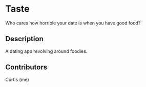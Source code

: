 # Taste

Who cares how horrible your date is when you have good food?

## Description

A dating app revolving around foodies.

## Contributors

Curtis (me)
